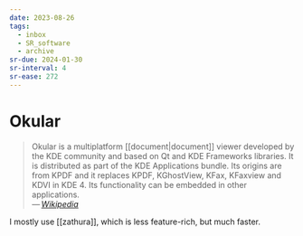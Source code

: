 ```yaml
---
date: 2023-08-26
tags:
  - inbox
  - SR_software
  - archive
sr-due: 2024-01-30
sr-interval: 4
sr-ease: 272
---
```


# Okular

> Okular is a multiplatform [[document|document]] viewer developed by the KDE
> community and based on Qt and KDE Frameworks libraries. It is distributed as
> part of the KDE Applications bundle. Its origins are from KPDF and it replaces
> KPDF, KGhostView, KFax, KFaxview and KDVI in KDE 4. Its functionality can be
> embedded in other applications.\
> — <cite>[Wikipedia](https://en.wikipedia.org/wiki/Okular)</cite>

I mostly use [[zathura]], which is less feature-rich, but much faster.
